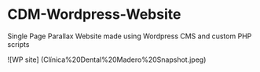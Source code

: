 # CDM-Wordpress-Website
Single Page Parallax Website made using Wordpress CMS and custom PHP scripts

![WP site] (Clínica%20Dental%20Madero%20Snapshot.jpeg)
